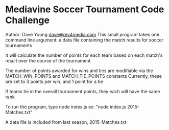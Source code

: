 # Mediavine Soccer Tournament Code Challenge
Author: Dave Young  dave@rev4media.com
This small program takes one command line argument: a data file containing the match results for soccer tournaments

It will calculate the number of points for each team based on each match's result over the course of the tournament

The number of points awarded for wins and ties are modifiable via the MATCH_WIN_POINTS and MATCH_TIE_POINTS constants
Currently, these are set to 3 points per win, and 1 point for a tie

If teams tie in the overall tournament points, they each will have the same rank

To run the program, type node index.js <datafilename> 
ex: "node index.js 2015-Matches.txt"

A data file is included from last season, 2015-Matches.txt